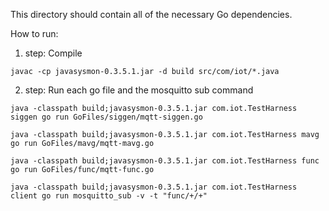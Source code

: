This directory should contain all of the necessary Go dependencies.

How to run:

1. step: Compile

`javac -cp javasysmon-0.3.5.1.jar -d build src/com/iot/*.java`

2. step: Run each go file and the mosquitto sub command

`java -classpath build;javasysmon-0.3.5.1.jar com.iot.TestHarness siggen go run GoFiles/siggen/mqtt-siggen.go`

`java -classpath build;javasysmon-0.3.5.1.jar com.iot.TestHarness mavg go run GoFiles/mavg/mqtt-mavg.go`

`java -classpath build;javasysmon-0.3.5.1.jar com.iot.TestHarness func go run GoFiles/func/mqtt-func.go`

`java -classpath build;javasysmon-0.3.5.1.jar com.iot.TestHarness client go run mosquitto_sub -v -t "func/+/+"`
